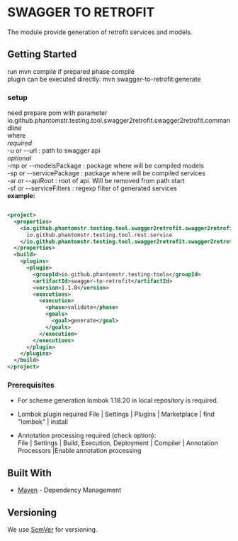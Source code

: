 # SWAGGER TO RETROFIT

The module provide generation of retrofit services and models.

## Getting Started

run mvn compile if prepared phase compile<br>
plugin can be executed directly: mvn swagger-to-retrofit:generate <br>

### setup

need prepare pom with parameter io.github.phantomstr.testing.tool.swagger2retrofit.swagger2retrofit.commandline<br>
where <br>
*required*<br>
-u or --url : path to swagger api <br>
*optional*<br>
-mp or --modelsPackage : package where will be compiled models<br>
-sp or --servicePackage : package where will be compiled services<br>
-ar or --apiRoot : root of api. Will be removed from path start<br>
-sf or --serviceFilters : regexp filter of generated services<br>
**example:**

```xml

<project>
  <properties>
    <io.github.phantomstr.testing.tool.swagger2retrofit.swagger2retrofit.commandline>-u http://localhost:8080/v2/api-docs -mp io.github.phantomstr.testing.tool.rest.model -sp
      io.github.phantomstr.testing.tool.rest.service
    </io.github.phantomstr.testing.tool.swagger2retrofit.swagger2retrofit.commandline>
  </properties>
  <build>
    <plugins>
      <plugin>
        <groupId>io.github.phantomstr.testing-tools</groupId>
        <artifactId>swagger-to-retrofit</artifactId>
        <version>1.1.8</version>
        <executions>
          <execution>
            <phase>validate</phase>
            <goals>
              <goal>generate</goal>
            </goals>
          </execution>
        </executions>
      </plugin>
    </plugins>
  </build>
</project>
```

### Prerequisites

- For scheme generation lombok 1.18.20 in local repository is required.

- Lombok plugin required File | Settings | Plugins | Marketplace | find "lombok" | install

- Annotation processing required (check option): <br>
  File | Settings | Build, Execution, Deployment | Compiler | Annotation Processors |Enable annotation processing

## Built With

* [Maven](https://maven.apache.org/) - Dependency Management

## Versioning

We use [SemVer](http://semver.org/) for versioning.
